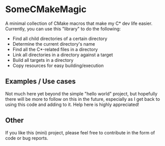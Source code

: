 # SomeCMakeMagic
A minimal collection of CMake macros that make my C\* dev life easier. Currently, you can use this "library" to do the following:
* Find all child directories of a certain directory
* Determine the current directory's name
* Find all the C\*-related files in a directory
* Link all directories in a directory against a target
* Build all targets in a directory
* Copy resources for easy building/execution

## Examples / Use cases
Not much here yet beyond the simple "hello world" project, but hopefully there will be more to follow on this in the future, especially as I get back to using this code and adding to it. Help here is highly appreciated!

## Other
If you like this (mini) project, please feel free to contribute in the form of code or bug reports.
